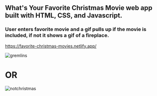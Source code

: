 ## What's Your Favorite Christmas Movie web app built with HTML, CSS, and Javascript.

### User enters favorite movie and a gif pulls up if the movie is included, if not it shows a gif of a fireplace.



https://favorite-christmas-movies.netlify.app/



![gremlins](https://user-images.githubusercontent.com/24884380/195473016-0486557c-b067-450e-8f41-1d3704c700e8.jpg)



<h1> OR</h1>



![notchristmas](https://user-images.githubusercontent.com/24884380/195472932-4e66d5fb-6fc7-4376-ab87-a786aae1d5bf.jpg)


